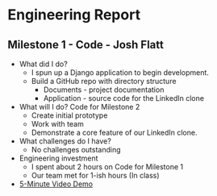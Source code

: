 # Engineering Report

## Milestone 1 - Code - Josh Flatt

* What did I do?
    * I spun up a Django application to begin development.
    * Build a GitHub repo with directory structure
        * Documents - project documentation
        * Application - source code for the LinkedIn clone
* What will I do?  Code for Milestone 2
    * Create initial prototype
    * Work with team
    * Demonstrate a core feature of our LinkedIn clone.
* What challenges do I have?
    * No challenges outstanding
* Engineering investment
    * I spent about 2 hours on Code for Milestone 1
    * Our team met for 1-ish hours (In class) 
* [5-Minute Video Demo](https://youtu.be/CGQIfxVOftw)

